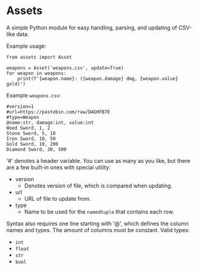 # Assets

A simple Python module for easy handling, parsing, and updating of CSV-like data.

Example usage:
```python3
from assets import Asset 

weapons = Asset('weapons.csv', update=True)
for weapon in weapons:
    print(f'{weapon.name}: ({weapon.damage} dmg, {weapon.value} gold)')
```

Example `weapons.csv`:
```csv
#version=1
#url=https://pastebin.com/raw/DAGHFB7E
#type=Weapon
@name:str, damage:int, value:int
Wood Sword, 1, 2
Stone Sword, 5, 10
Iron Sword, 10, 50
Gold Sword, 10, 200
Diamond Sword, 30, 500
```
'\#' denotes a header variable. You can use as many as you like, but there are
a few built-in ones with special utility:

* version
    * Denotes version of file, which is compared when updating.
* url 
    * URL of file to update from.
* type 
    * Name to be used for the `namedtuple` that contains each row.

Syntax also requires one line starting with '@', which defines the column names
and types. The amount of columns must be constant. Valid types:

* `int`
* `float`
* `str`
* `bool`

